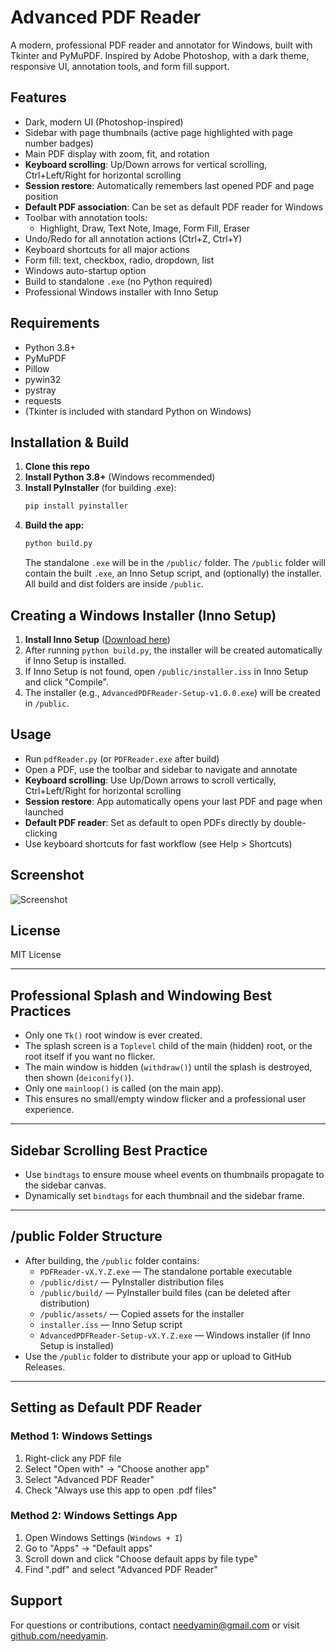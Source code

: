 # Advanced PDF Reader

A modern, professional PDF reader and annotator for Windows, built with Tkinter and PyMuPDF. Inspired by Adobe Photoshop, with a dark theme, responsive UI, annotation tools, and form fill support.

## Features
- Dark, modern UI (Photoshop-inspired)
- Sidebar with page thumbnails (active page highlighted with page number badges)
- Main PDF display with zoom, fit, and rotation
- **Keyboard scrolling**: Up/Down arrows for vertical scrolling, Ctrl+Left/Right for horizontal scrolling
- **Session restore**: Automatically remembers last opened PDF and page position
- **Default PDF association**: Can be set as default PDF reader for Windows
- Toolbar with annotation tools:
  - Highlight, Draw, Text Note, Image, Form Fill, Eraser
- Undo/Redo for all annotation actions (Ctrl+Z, Ctrl+Y)
- Keyboard shortcuts for all major actions
- Form fill: text, checkbox, radio, dropdown, list
- Windows auto-startup option
- Build to standalone `.exe` (no Python required)
- Professional Windows installer with Inno Setup

## Requirements
- Python 3.8+
- PyMuPDF
- Pillow
- pywin32
- pystray
- requests
- (Tkinter is included with standard Python on Windows)

## Installation & Build

1. **Clone this repo**
2. **Install Python 3.8+** (Windows recommended)
3. **Install PyInstaller** (for building .exe):
   ```sh
   pip install pyinstaller
   ```
4. **Build the app:**
   ```sh
   python build.py
   ```
   The standalone `.exe` will be in the `/public/` folder.
   The `/public` folder will contain the built `.exe`, an Inno Setup script, and (optionally) the installer. All build and dist folders are inside `/public`.

## Creating a Windows Installer (Inno Setup)

1. **Install Inno Setup** ([Download here](https://jrsoftware.org/isinfo.php))
2. After running `python build.py`, the installer will be created automatically if Inno Setup is installed.
3. If Inno Setup is not found, open `/public/installer.iss` in Inno Setup and click "Compile".
4. The installer (e.g., `AdvancedPDFReader-Setup-v1.0.0.exe`) will be created in `/public`.

## Usage
- Run `pdfReader.py` (or `PDFReader.exe` after build)
- Open a PDF, use the toolbar and sidebar to navigate and annotate
- **Keyboard scrolling**: Use Up/Down arrows to scroll vertically, Ctrl+Left/Right for horizontal scrolling
- **Session restore**: App automatically opens your last PDF and page when launched
- **Default PDF reader**: Set as default to open PDFs directly by double-clicking
- Use keyboard shortcuts for fast workflow (see Help > Shortcuts)

## Screenshot
![Screenshot](screenshot.png)

## License
MIT License

---

## Professional Splash and Windowing Best Practices

- Only one `Tk()` root window is ever created.
- The splash screen is a `Toplevel` child of the main (hidden) root, or the root itself if you want no flicker.
- The main window is hidden (`withdraw()`) until the splash is destroyed, then shown (`deiconify()`).
- Only one `mainloop()` is called (on the main app).
- This ensures no small/empty window flicker and a professional user experience.

---

## Sidebar Scrolling Best Practice

- Use `bindtags` to ensure mouse wheel events on thumbnails propagate to the sidebar canvas.
- Dynamically set `bindtags` for each thumbnail and the sidebar frame.

---

## /public Folder Structure

- After building, the `/public` folder contains:
  - `PDFReader-vX.Y.Z.exe` — The standalone portable executable
  - `/public/dist/` — PyInstaller distribution files
  - `/public/build/` — PyInstaller build files (can be deleted after distribution)
  - `/public/assets/` — Copied assets for the installer
  - `installer.iss` — Inno Setup script
  - `AdvancedPDFReader-Setup-vX.Y.Z.exe` — Windows installer (if Inno Setup is installed)
- Use the `/public` folder to distribute your app or upload to GitHub Releases.

---

## Setting as Default PDF Reader

### Method 1: Windows Settings
1. Right-click any PDF file
2. Select "Open with" → "Choose another app"
3. Select "Advanced PDF Reader"
4. Check "Always use this app to open .pdf files"

### Method 2: Windows Settings App
1. Open Windows Settings (`Windows + I`)
2. Go to "Apps" → "Default apps"
3. Scroll down and click "Choose default apps by file type"
4. Find ".pdf" and select "Advanced PDF Reader"

## Support
For questions or contributions, contact [needyamin@gmail.com](mailto:needyamin@gmail.com) or visit [github.com/needyamin](https://github.com/needyamin). 